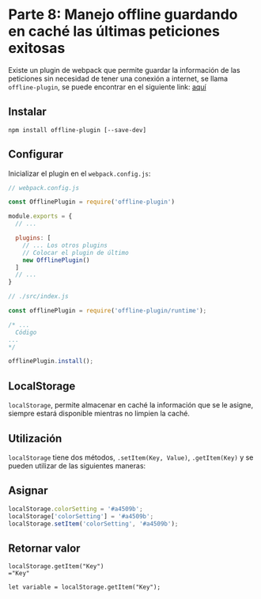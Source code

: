 # Parte 8: Manejo offline guardando en caché las últimas peticiones exitosas

Existe un plugin de webpack que permite guardar la información de las peticiones sin necesidad de tener una conexión a internet, se llama `offline-plugin`, se puede encontrar en el siguiente link: [aquí](https://github.com/NekR/offline-plugin)

## **Instalar**

`npm install offline-plugin [--save-dev]`

## **Configurar**

Inicializar el plugin en el `webpack.config.js`:

```js
// webpack.config.js

const OfflinePlugin = require('offline-plugin')

module.exports = {
  // ...

  plugins: [
    // ... Los otros plugins
    // Colocar el plugin de último
    new OfflinePlugin()
  ]
  // ...
}
```

```js
// ./src/index.js

const offlinePlugin = require('offline-plugin/runtime');

/* ...
  Código
...
*/

offlinePlugin.install();
```

## LocalStorage

`localStorage`, permite almacenar en caché la información que se le asigne, siempre estará disponible mientras no limpien la caché.

## **Utilización**

`localStorage` tiene dos métodos, `.setItem(Key, Value)`, `.getItem(Key)` y se pueden utilizar de las siguientes maneras:

## Asignar

```js
localStorage.colorSetting = '#a4509b';
localStorage['colorSetting'] = '#a4509b';
localStorage.setItem('colorSetting', '#a4509b');
```

## Retornar valor

```es6
localStorage.getItem("Key")
="Key"

let variable = localStorage.getItem("Key");
```